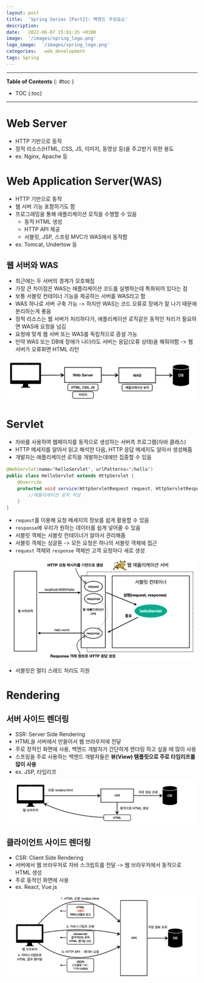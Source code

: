 ```yaml
---
layout: post
title:  'Spring Series [Part2]: 백엔드 구성요소'
description: 
date:   2022-06-07 15:01:35 +0300
image:  '/images/spring_logo.png'
logo_image:  '/images/spring_logo.png'
categories:   web_development
tags: Spring
---
```

---

**Table of Contents**
{: #toc }
*  TOC
{:toc}

---

# Web Server

- HTTP 기반으로 동작
- 정적 리소스(HTML, CSS, JS, 이미지, 동영상 등)을 주고받기 위한 용도
- ex. Nginx, Apache 등

# Web Application Server(WAS)

- HTTP 기반으로 동작
- 웹 서버 기능 포함하기도 함
- 프로그래밍을 통해 애플리케이션 로직을 수행할 수 있음
  - 동적 HTML 생성
  - HTTP API 제공
  - 서블릿, JSP, 스프링 MVC가 WAS에서 동작함
- ex. Tomcat, Undertow 등

## 웹 서버와 WAS

- 최근에는 두 서버의 경계가 모호해짐
- 가장 큰 차이점은 WAS는 애플리케이션 코드를 실행하는데 특화되어 있다는 점
- 보통 서블릿 컨테이너 기능을 제공하는 서버를 WAS라고 함
- WAS 하나로 서버 구축 가능 -> 하지만 WAS는 코드 오류로 장애가 잘 나기 때문에 분리하는게 좋음
- 정적 리소스는 웹 서버가 처리하다가, 애플리케이션 로직같은 동적인 처리가 필요하면 WAS에 요청을 넘김
- 요청에 맞게 웹 서버 또는 WAS를 독립적으로 증설 가능
- 만약 WAS 또는 DB에 장애가 나더라도 서버는 응답(오류 상태)을 해줘야함 -> 웹 서버가 오류화면 HTML 리턴

![](/images/was_1.png)

# Servlet

- 자바를 사용하여 웹페이지를 동적으로 생성하는 서버측 프로그램(자바 클래스)
- HTTP 메세지를 알아서 읽고 해석한 다음, HTTP 응답 메세지도 알아서 생성해줌
- 개발자는 애플리케이션 로직을 개발하는데에만 집중할 수 있음

```java
@WebServlet(name='helloServlet', urlPatterns='/hello')
public class HelloServlet extends HttpServlet {
    @Override
    protected void service(HttpServletRequest request, HttpServletResponse response) {
        //애플리케이션 로직 작성
    }
}
```

- `request`를 이용해 요청 메세지의 정보를 쉽게 활용할 수 있음
- `response`에 우리가 원하는 데이터를 쉽게 넣어줄 수 있음
- 서블릿 객체는 서블릿 컨테이너가 알아서 관리해줌
- 서블릿 객체는 싱글톤 -> 모든 요청은 하나의 서블릿 객체에 접근
- `request` 객체와 `response` 객체만 고객 요청마다 새로 생성

![](/images/servlet_1.png)

- 서블릿은 멀티 스레드 처리도 지원

# Rendering

## 서버 사이드 렌더링

- SSR: Server Side Rendering
- HTML을 서버에서 만들어서 웹 브라우저에 전달
- 주로 정적인 화면에 사용, 백엔드 개발자가 간단하게 렌더링 하고 싶을 때 많이 사용
- 스프링을 주로 사용하는 백엔드 개발자들은 **뷰(View) 템플릿으로 주로 타임리프를 많이 사용**
- ex. JSP, 타임리프

![](/images/ssr_1.png)

## 클라이언트 사이드 렌더링 

- CSR: Client Side Rendering
- 서버에서 웹 브라우저로 자바 스크립트를 전달 -> 웹 브라우저에서 동적으로 HTML 생성
- 주로 동적인 화면에 사용
- ex. React, Vue.js

![](/images/csr_1.png)